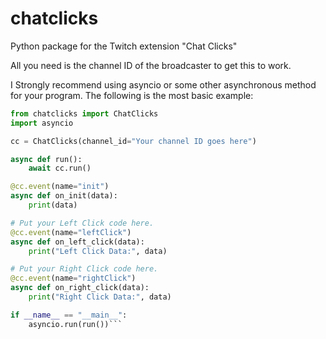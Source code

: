 # chatclicks
Python package for the Twitch extension "Chat Clicks"

All you need is the channel ID of the broadcaster to get this to work.

I Strongly recommend using asyncio or some other asynchronous method for your program. 
The following is the most basic example:
```python
from chatclicks import ChatClicks
import asyncio

cc = ChatClicks(channel_id="Your channel ID goes here")

async def run():
    await cc.run()

@cc.event(name="init")
async def on_init(data):
    print(data)

# Put your Left Click code here.
@cc.event(name="leftClick")
async def on_left_click(data):
    print("Left Click Data:", data)

# Put your Right Click code here.
@cc.event(name="rightClick")
async def on_right_click(data):
    print("Right Click Data:", data)

if __name__ == "__main__":
    asyncio.run(run())```
